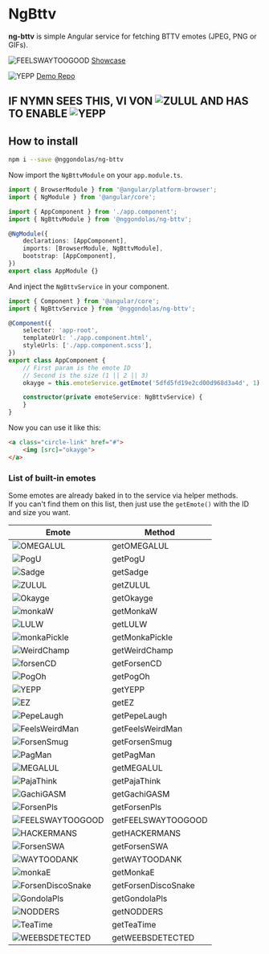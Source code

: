 # NgBttv

**ng-bttv** is simple Angular service for fetching BTTV emotes (JPEG, PNG or GIFs).

![FEELSWAYTOOGOOD](https://cdn.betterttv.net/emote/5e1891efbca2995f13fb29a4/2x "FEELSWAYTOOGOOD") [Showcase](https://nggondolas.github.io/ng-bttv-demo/)

![YEPP](https://cdn.betterttv.net/emote/5e978e20d023b362f638339d/2x "YEPP") [Demo Repo](https://github.com/NgGondolas/ng-bttv-demo)

## IF NYMN SEES THIS, VI VON ![ZULUL](https://cdn.betterttv.net/emote/5e2c51908af14b5f1b4462b9/3x "ZULUL") AND HAS TO ENABLE ![YEPP](https://cdn.betterttv.net/emote/5e978e20d023b362f638339d/3x "YEPP")

## How to install

```bash
npm i --save @nggondolas/ng-bttv
```

Now import the `NgBttvModule` on your `app.module.ts`.

```typescript
import { BrowserModule } from '@angular/platform-browser';
import { NgModule } from '@angular/core';

import { AppComponent } from './app.component';
import { NgBttvModule } from '@nggondolas/ng-bttv';

@NgModule({
    declarations: [AppComponent],
    imports: [BrowserModule, NgBttvModule],
    bootstrap: [AppComponent],
})
export class AppModule {}
```

And inject the `NgBttvService` in your component.

```typescript
import { Component } from '@angular/core';
import { NgBttvService } from '@nggondolas/ng-bttv';

@Component({
    selector: 'app-root',
    templateUrl: './app.component.html',
    styleUrls: ['./app.component.scss'],
})
export class AppComponent {
    // First param is the emote ID
    // Second is the size (1 || 2 || 3)
    okayge = this.emoteService.getEmote('5dfd5fd19e2cd00d968d3a4d', 1);

    constructor(private emoteService: NgBttvService) {
    }
}
```

Now you can use it like this:

```html
<a class="circle-link" href="#">
    <img [src]="okayge">
</a>
```

### List of built-in emotes

Some emotes are already baked in to the service via helper methods. </br>
If you can't find them on this list, then just use the `getEmote()` with the ID and size you want.

| Emote                                                                       	| Method              	|
|-----------------------------------------------------------------------------	|---------------------	|
| ![OMEGALUL](https://cdn.betterttv.net/emote/583089f4737a8e61abb0186b/2x "OMEGALUL") 	| getOMEGALUL         	|
| ![PogU](https://cdn.betterttv.net/emote/5e4e7a1f08b4447d56a92967/2x "PogU") 	| getPogU             	|
| ![Sadge](https://cdn.betterttv.net/emote/5e0fa9d40550d42106b8a489/2x "Sadge") 	| getSadge            	|
| ![ZULUL](https://cdn.betterttv.net/emote/5e2c51908af14b5f1b4462b9/2x "ZULUL") 	| getZULUL            	|
| ![Okayge](https://cdn.betterttv.net/emote/5dfd5fd19e2cd00d968d3a4d/2x "Okayge") 	| getOkayge           	|
| ![monkaW](https://cdn.betterttv.net/emote/59ca6551b27c823d5b1fd872/2x "monkaW") 	| getMonkaW           	|
| ![LULW](https://cdn.betterttv.net/emote/5dc79d1b27360247dd6516ec/2x "LULW") 	| getLULW             	|
| ![monkaPickle](https://cdn.betterttv.net/emote/5f242002fe85fb4472d1bdd2/2x "monkaPickle") 	| getMonkaPickle      	|
| ![WeirdChamp](https://cdn.betterttv.net/emote/5d20a55de1cfde376e532972/2x "WeirdChamp") 	| getWeirdChamp       	|
| ![forsenCD](https://cdn.betterttv.net/emote/5d3e250a6d68672adc3fbff7/2x "forsenCD") 	| getForsenCD         	|
| ![PogOh](https://cdn.betterttv.net/emote/5e9cdca974046462f7673006/2x "PogOh") 	| getPogOh             	|
| ![YEPP](https://cdn.betterttv.net/emote/5e978e20d023b362f638339d/2x "YEPP") 	| getYEPP             	|
| ![EZ](https://cdn.betterttv.net/emote/5590b223b344e2c42a9e28e3/2x "EZ") 	| getEZ               	|
| ![PepeLaugh](https://cdn.betterttv.net/emote/59b73909b27c823d5b1f6052/2x "PepeLaugh") 	| getPepeLaugh        	|
| ![FeelsWeirdMan](https://cdn.betterttv.net/emote/5603731ce5fc5eff1de93229/2x "FeelsWeirdMan") 	| getFeelsWeirdMan    	|
| ![ForsenSmug](https://cdn.betterttv.net/emote/5e108bc9b9741121048001e9/2x "ForsenSmug") 	| getForsenSmug       	|
| ![PagMan](https://cdn.betterttv.net/emote/5e87b595acae25096140ca84/2x "PagMan") 	| getPagMan           	|
| ![MEGALUL](https://cdn.betterttv.net/emote/5e49b8f1e383e37d5d9d931c/2x "MEGALUL") 	| getMEGALUL          	|
| ![PajaThink](https://cdn.betterttv.net/emote/5d51d7e364ae370ac807f11f/2x "PajaThink") 	| getPajaThink        	|
| ![GachiGASM](https://cdn.betterttv.net/emote/55999813f0db38ef6c7c663e/2x "GachiGASM") 	| getGachiGASM        	|
| ![ForsenPls](https://cdn.betterttv.net/emote/55e2096ea6fa8b261f81b12a/2x "ForsenPls") 	| getForsenPls        	|
| ![FEELSWAYTOOGOOD](https://cdn.betterttv.net/emote/5e1891efbca2995f13fb29a4/2x "FEELSWAYTOOGOOD") 	| getFEELSWAYTOOGOOD  	|
| ![HACKERMANS](https://cdn.betterttv.net/emote/5b490e73cf46791f8491f6f4/2x "HACKERMANS") 	| getHACKERMANS       	|
| ![ForsenSWA](https://cdn.betterttv.net/emote/571647c4793a158658202e2e/2x "ForsenSWA") 	| getForsenSWA        	|
| ![WAYTOODANK](https://cdn.betterttv.net/emote/5ad22a7096065b6c6bddf7f3/2x "WAYTOODANK") 	| getWAYTOODANK       	|
| ![monkaE](https://cdn.betterttv.net/emote/5e10fd8c3267f72103fd4f25/2x "monkaE") 	| getMonkaE           	|
| ![ForsenDiscoSnake](https://cdn.betterttv.net/emote/5a8314b61686393232d31027/2x "ForsenDiscoSnake") 	| getForsenDiscoSnake 	|
| ![GondolaPls](https://cdn.betterttv.net/emote/5c6d5e89b620383e57c8f3ec/2x "GondolaPls") 	| getGondolaPls       	|
| ![NODDERS](https://cdn.betterttv.net/emote/5eadf40074046462f7687d0f/2x "NODDERS") 	| getNODDERS          	|
| ![TeaTime](https://cdn.betterttv.net/emote/56f6eb647ee3e8fc6e4fe48e/2x "TeaTime") 	| getTeaTime          	|
| ![WEEBSDETECTED](https://cdn.betterttv.net/emote/5c5055045e0cb51b417fa6b8/2x "WEEBSDETECTED") 	| getWEEBSDETECTED    	|
